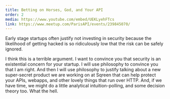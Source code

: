 ```yaml
---
title: Betting on Horses, God, and Your API
order: 2
media: https://www.youtube.com/embed/UEKLyehFTcs
link: https://www.meetup.com/ParisAPI/events/239845070/
---
```


Early stage startups often justify not investing in security because the likelihood of getting hacked is so ridiculously low that the risk can be safely ignored.  

I think this is a terrible argument. I want to convince you that security is an existential concern for your startup. 
I will use philosophy to convince you that I am right. And then I will use philosophy to justify talking about a new super-secret product we are working on at Sqreen that can help protect your APIs, webapps, and other lovely things that run over HTTP. And, if we have time, we might do a little analytical intuition-polling, and some decision theory too. What the hell.


